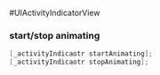 #UIActivityIndicatorView

### start/stop animating
```objective-c
[_activityIndicaotr startAnimating];
[_activityIndicaotr stopAnimating];
```
